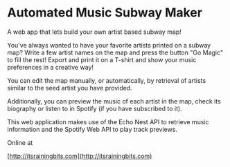 
# Automated Music Subway Maker

A web app that lets build your own artist based subway map!

You've always wanted to have your favorite artists printed on a subway map?
Write a few artist names on the map and press the button "Go Magic" to fill the rest!
Export and print it on a T-shirt and show your music preferences in a creative way!

You can edit the map manually, or automatically, by retrieval of artists similar to the seed artist you have provided.

Additionally, you can preview the music of each artist in the map, check its biography or listen to in Spotify (if you have subscribed to it).

This web application makes use of the Echo Nest API to retrieve music information and the Spotify Web API to play track previews.

Online at

[http://itsrainingbits.com](http://itsrainingbits.com)

